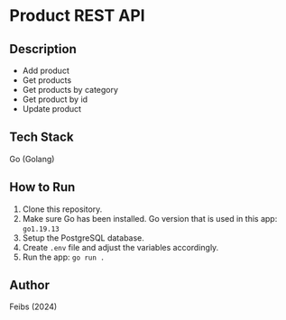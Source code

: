 # Product REST API

## Description
- Add product
- Get products
- Get products by category
- Get product by id
- Update product

## Tech Stack
Go (Golang)

## How to Run
1. Clone this repository.
2. Make sure Go has been installed.
Go version that is used in this app: `go1.19.13`
3. Setup the PostgreSQL database.
4. Create `.env` file and adjust the variables accordingly.
5. Run the app: `go run .`

## Author
Feibs (2024)